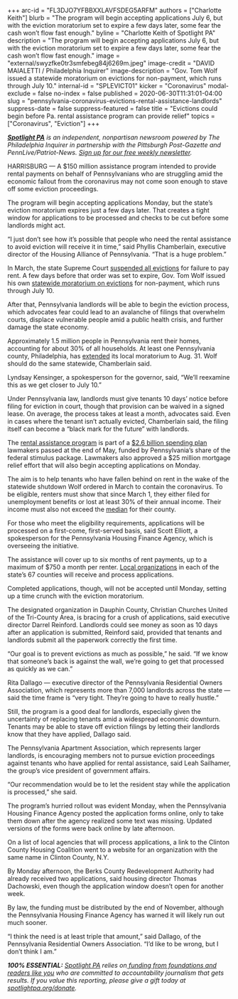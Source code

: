 +++
arc-id = "FL3DJO7YFBBXXLAVFSDEG5ARFM"
authors = ["Charlotte Keith"]
blurb = "The program will begin accepting applications July 6, but with the eviction moratorium set to expire a few days later, some fear the cash won’t flow fast enough."
byline = "Charlotte Keith of Spotlight PA"
description = "The program will begin accepting applications July 6, but with the eviction moratorium set to expire a few days later, some fear the cash won’t flow fast enough."
image = "external/swyzfke0tr3smfebeg84j6269m.jpeg"
image-credit = "DAVID MAIALETTI / Philadelphia Inquirer"
image-description = "Gov. Tom Wolf issued a statewide moratorium on evictions for non-payment, which runs through July 10."
internal-id = "SPLEVICT01"
kicker = "Coronavirus"
modal-exclude = false
no-index = false
published = 2020-06-30T11:31:01-04:00
slug = "pennsylvania-coronavirus-evictions-rental-assistance-landlords"
suppress-date = false
suppress-featured = false
title = "Evictions could begin before Pa. rental assistance program can provide relief"
topics = ["Coronavirus", "Eviction"]
+++

<a href="https://www.spotlightpa.org/"><i><b>Spotlight PA</b></i></a><i> is an independent, nonpartisan newsroom powered by The Philadelphia Inquirer in partnership with the Pittsburgh Post-Gazette and PennLive/Patriot-News. </i><a href="https://www.spotlightpa.org/newsletters"><i>Sign up for our free weekly newsletter</i></a><i>.</i>

HARRISBURG — A $150 million assistance program intended to provide rental payments on behalf of Pennsylvanians who are struggling amid the economic fallout from the coronavirus may not come soon enough to stave off some eviction proceedings.

The program will begin accepting applications Monday, but the state’s eviction moratorium expires just a few days later. That creates a tight window for applications to be processed and checks to be cut before some landlords might act.

“I just don’t see how it’s possible that people who need the rental assistance to avoid eviction will receive it in time,” said Phyllis Chamberlain, executive director of the Housing Alliance of Pennsylvania. “That is a huge problem.”

In March, the state Supreme Court <a href="https://www.spotlightpa.org/news/2020/04/pennsylvania-coronavirus-evictions-moratorium-renters-tenants/" target=_blank>suspended all evictions</a> for failure to pay rent. A few days before that order was set to expire, Gov. Tom Wolf issued his own <a href="https://www.spotlightpa.org/news/2020/05/pennsylvania-eviction-foreclosure-protections-coronavirus/" target=_blank>statewide moratorium on evictions</a> for non-payment, which runs through July 10.

After that, Pennsylvania landlords will be able to begin the eviction process, which advocates fear could lead to an avalanche of filings that overwhelm courts, displace vulnerable people amid a public health crisis, and further damage the state economy.

<script src="https://www.spotlightpa.org/embed.js" async></script><div data-spl-embed-version="1" data-spl-src="https://www.spotlightpa.org/embeds/newsletter/"></div>


Approximately 1.5 million people in Pennsylvania rent their homes, accounting for about 30% of all households. At least one Pennsylvania county, Philadelphia, has <a href="https://www.inquirer.com/real-estate/housing/rent-relief-emergency-housing-philadelphia-city-council-20200618.html">extended</a> its local moratorium to Aug. 31. Wolf should do the same statewide, Chamberlain said.

Lyndsay Kensinger, a spokesperson for the governor, said, “We’ll reexamine this as we get closer to July 10.”

Under Pennsylvania law, landlords must give tenants 10 days’ notice before filing for eviction in court, though that provision can be waived in a signed lease. On average, the process takes at least a month, advocates said. Even in cases where the tenant isn’t actually evicted, Chamberlain said, the filing itself can become a “black mark for the future” with landlords.

The <a href="https://www.phfa.org/pacares/rent.aspx" target=_blank>rental assistance program</a> is part of a <a href="https://www.spotlightpa.org/news/2020/06/pennsylvania-coronavirus-cares-money-hospitals-child-care-fraud/" target=_blank>$2.6 billion spending plan</a> lawmakers passed at the end of May, funded by Pennsylvania’s share of the federal stimulus package. Lawmakers also approved a $25 million mortgage relief effort that will also begin accepting applications on Monday.

The aim is to help tenants who have fallen behind on rent in the wake of the statewide shutdown Wolf ordered in March to contain the coronavirus. To be eligible, renters must show that since March 1, they either filed for unemployment benefits or lost at least 30% of their annual income. Their income must also not exceed the <a href="http://web.archive.org/web/20210422111342/https://www.phfa.org/forms/pacares/rental/RRP-County-Income-Limits.pdf">median</a> for their county.

<!-- START responsive iframe -->
<div id="vis-map-pa-evictions--container"></div>
<script src="https://pym.nprapps.org/pym.v1.min.js"></script>
<script>new pym.Parent("vis-map-pa-evictions--container", "https://interactives.data.spotlightpa.org/2020/vis-map-pa-evictions/", {});</script>
<!-- END responsive iframe -->

For those who meet the eligibility requirements, applications will be processed on a first-come, first-served basis, said Scott Elliott, a spokesperson for the Pennsylvania Housing Finance Agency, which is overseeing the initiative.

The assistance will cover up to six months of rent payments, up to a maximum of $750 a month per renter. <a href="https://web.archive.org/web/20210422071326/https://www.phfa.org/forms/pacares/rental/RRP-County-Contact-List.pdf">Local organizations</a> in each of the state’s 67 counties will receive and process applications.

Completed applications, though, will not be accepted until Monday, setting up a time crunch with the eviction moratorium.

The designated organization in Dauphin County, Christian Churches United of the Tri-County Area, is bracing for a crush of applications, said executive director Darrel Reinford. Landlords could see money as soon as 10 days after an application is submitted, Reinford said, provided that tenants and landlords submit all the paperwork correctly the first time.

“Our goal is to prevent evictions as much as possible,” he said. “If we know that someone’s back is against the wall, we’re going to get that processed as quickly as we can.”

Rita Dallago — executive director of the Pennsylvania Residential Owners Association, which represents more than 7,000 landlords across the state — said the time frame is “very tight. They’re going to have to really hustle.”

Still, the program is a good deal for landlords, especially given the uncertainty of replacing tenants amid a widespread economic downturn. Tenants may be able to stave off eviction filings by letting their landlords know that they have applied, Dallago said.

<script src="https://www.spotlightpa.org/embed.js" async></script><div data-spl-embed-version="1" data-spl-src="https://www.spotlightpa.org/embeds/donate/"></div>


The Pennsylvania Apartment Association, which represents larger landlords, is encouraging members not to pursue eviction proceedings against tenants who have applied for rental assistance, said Leah Sailhamer, the group’s vice president of government affairs.

“Our recommendation would be to let the resident stay while the application is processed,” she said.

The program’s hurried rollout was evident Monday, when the Pennsylvania Housing Finance Agency posted the application forms online, only to take them down after the agency realized some text was missing. Updated versions of the forms were back online by late afternoon.

On a list of local agencies that will process applications, a link to the Clinton County Housing Coalition went to a website for an organization with the same name in Clinton County, N.Y.

By Monday afternoon, the Berks County Redevelopment Authority had already received two applications, said housing director Thomas Dachowski, even though the application window doesn’t open for another week.

By law, the funding must be distributed by the end of November, although the Pennsylvania Housing Finance Agency has warned it will likely run out much sooner.

“I think the need is at least triple that amount,” said Dallago, of the Pennsylvania Residential Owners Association. “I’d like to be wrong, but I don’t think I am.”

<i><b>100% ESSENTIAL:</b></i> <a href="https://www.spotlightpa.org/"><i>Spotlight PA</i></a><i> relies on</i><a href="https://www.spotlightpa.org/support"><i> funding from foundations and readers like you</i></a><i> who are committed to accountability journalism that gets results. If you value this reporting, please give a gift today at </i><a href="http://spotlightpa.org/donate"><i>spotlightpa.org/donate</i></a><i>.</i>

<script src="https://www.spotlightpa.org/embed.js" async></script><div data-spl-embed-version="1" data-spl-src="https://www.spotlightpa.org/embeds/tips/?tip_text=Do%20you%20have%20a%20tip%20about%20%3Cb%3Ehow%20Pa.'s%20government%20is%20responding%20to%20the%20coronavirus%3C%2Fb%3E%3F%20Tell%20us."></div>

